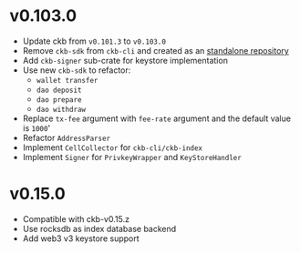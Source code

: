# v0.103.0
* Update ckb from `v0.101.3` to `v0.103.0`
* Remove `ckb-sdk` from `ckb-cli` and created as an [standalone repository](https://github.com/nervosnetwork/ckb-sdk-rust)
* Add `ckb-signer` sub-crate for keystore implementation
* Use new `ckb-sdk` to refactor:
  - `wallet transfer`
  - `dao deposit`
  - `dao prepare`
  - `dao withdraw`
* Replace `tx-fee` argument with `fee-rate` argument and the default value is `1000`'
* Refactor `AddressParser`
* Implement `CellCollector` for `ckb-cli/ckb-index`
* Implement `Signer` for `PrivkeyWrapper` and `KeyStoreHandler`

# v0.15.0
* Compatible with ckb-v0.15.z
* Use rocksdb as index database backend
* Add web3 v3 keystore support
